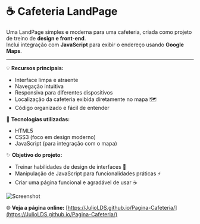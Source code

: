 # ☕ Cafeteria LandPage

Uma LandPage simples e moderna para uma cafeteria, criada como projeto de treino de **design e front-end**.  
Inclui integração com **JavaScript** para exibir o endereço usando **Google Maps**.

---

💡 **Recursos principais:**
- Interface limpa e atraente
- Navegação intuitiva
- Responsiva para diferentes dispositivos
- Localização da cafeteria exibida diretamente no mapa 🗺️
- Código organizado e fácil de entender

🎨 **Tecnologias utilizadas:**
- HTML5
- CSS3 (foco em design moderno)
- JavaScript (para integração com o mapa)

✨ **Objetivo do projeto:**
- Treinar habilidades de design de interfaces 🎨
- Manipulação de JavaScript para funcionalidades práticas ⚡
- Criar uma página funcional e agradável de usar ☕


![Screenshot](images/screenshot.png)


🌐 **Veja a página online:** [https://JulioLDS.github.io/Pagina-Cafeteria/](https://JulioLDS.github.io/Pagina-Cafeteria/)
